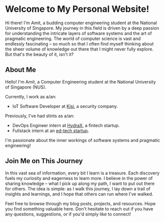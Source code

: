 # Welcome to My Personal Website!

Hi there! I'm Amit, a budding computer engineering student at the National
University of Singapore. My journey in this field is driven by a deep passion
for understanding the intricate layers of software systems and the art of
pragmatic engineering. The world of computer science is vast and endlessly
fascinating – so much so that I often find myself thinking about the sheer
volume of knowledge out there that I might never fully explore. But that's the
beauty of it, isn't it?

## About Me
Hello! I'm Amit, a Computer Engineering student at the National University of 
Singapore (NUS).

Currently, I work as a/an:

- IoT Software Developer at [Kisi](https://www.getkisi.com/about), a security company.

Previously, I've had stints as a/an:

- DevOps Engineer intern at [HydraX](https://www.hydrax.io/about/), a fintech startup.
- Fullstack intern at an [ed-tech startup](https://beta.coditioning.com/app/crashCourse).

I'm passionate about the inner workings of software systems and pragmatic
engineering!

## Join Me on This Journey

In this vast sea of information, every bit I learn is a treasure. Each discovery
fuels my curiosity and eagerness to learn more. I believe in the power of
sharing knowledge – what I pick up along my path, I want to put out there for
others. The idea is simple: as I walk this journey, I lay down a trail of insights
and learnings, and I hope that others can run where I've walked.

Feel free to browse through my blog posts, projects, and resources. Hope you 
find something valuable here. Don't hesitate to reach out if you have any
questions, suggestions, or if you'd simply like to connect!
